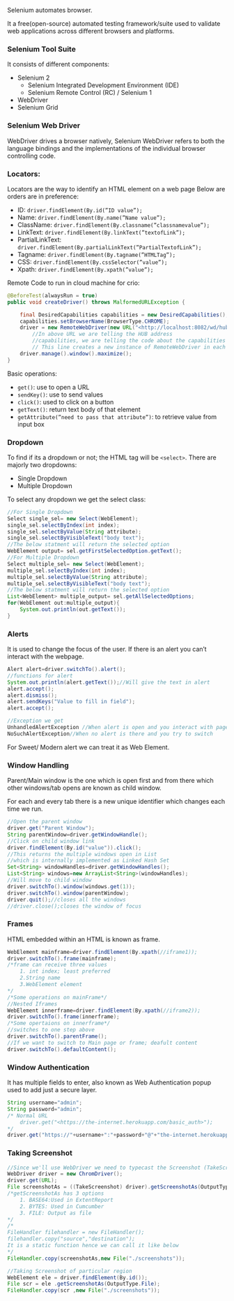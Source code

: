Selenium automates browser.

It a free(open-source) automated testing framework/suite used to validate web applications across different browsers and platforms.

### Selenium Tool Suite

It consists of different components:

- Selenium 2
    - Selenium Integrated Development Environment (IDE)
    - Selenium Remote Control (RC) / Selenium 1
- WebDriver
- Selenium Grid

### Selenium Web Driver

WebDriver drives a browser natively, Selenium WebDriver refers to both the language bindings and the implementations of the individual browser controlling code.

### Locators:

Locators are the way to identify an HTML element on a web page
Below are orders are in preference:

- ID: `driver.findElement(By.id(”ID value”);`
- Name: `driver.findElement(By.name(”Name value”);`
- ClassName: `driver.findElement(By.classname(”classnamevalue”);`
- LinkText: `driver.findElement(By.linkText(”textofLink”);`
- PartialLinkText: `driver.findElement(By.partialLinkText(”PartialTextofLink”);`
- Tagname: `driver.findElement(By.tagname(”HTMLTag”);`
- CSS: `driver.findElement(By.cssSelector(”value”);`
- Xpath: `driver.findElement(By.xpath(”value”);`

Remote Code to run in cloud machine for crio:

```java
@BeforeTest(alwaysRun = true)
public void createDriver() throws MalformedURLException {

    final DesiredCapabilities capabilities = new DesiredCapabilities();
    capabilities.setBrowserName(BrowserType.CHROME);
    driver = new RemoteWebDriver(new URL("<http://localhost:8082/wd/hub>"), capabilities);
        //In above URL we are telling the HUB address
        //capabilities, we are telling the code about the capabilities we've set before
        // This line creates a new instance of RemoteWebDriver in each test class
    driver.manage().window().maximize();
}
```

Basic operations:

- `get()`: use to open a URL
- `sendKey()`: use to send values
- `click()`: used to click on a button
- `getText()`: return text body of that element
- `getAttribute(”need to pass that attribute”)`: to retrieve value from input box

### Dropdown

To find if its a dropdown or not; the HTML tag will be `<select>`. There are majorly two dropdowns:
- Single Dropdown
- Multiple Dropdown

To select any dropdown we get the select class:

```java
//For Single Dropdown
Select single_sel= new Select(WebElement);
single_sel.selectByIndex(int index);
single_sel.selectByValue(String attribute);
single_sel.selectByVisibleText("body text");
//The below statment will return the selected option
WebElement output= sel.getFirstSelectedOption.getText();
//For Multiple Dropdown
Select multiple_sel= new Select(WebElement);
multiple_sel.selectByIndex(int index);
multiple_sel.selectByValue(String attribute);
multiple_sel.selectByVisibleText("body text");
//The below statment will return the selected option
List<WebElement> multiple_output= sel.getAllSelectedOptions;
for(WebElement out:multiple_output){
	System.out.println(out.getText());
}
```

### Alerts

It is used to change the focus of the user. If there is an alert you can’t interact with the webpage.

```java
Alert alert=driver.switchTo().alert();
//functions for alert
System.out.println(alert.getText());//Will give the text in alert
alert.accept();
alert.dismiss();
alert.sendKeys("Value to fill in field");
alert.accept();

//Exception we get
UnhandledAlertException //When alert is open and you interact with page
NoSuchAlertException//When no alert is there and you try to switch
```

For Sweet/ Modern alert we can treat it as Web Element.

### Window Handling

Parent/Main window is the one which is open first and from there which other windows/tab opens are known as child window.

For each and every tab there is a new unique identifier which changes each time we run.

```java
//Open the parent window
driver.get("Parent Window");
String parentWindow=driver.getWindowHandle();
//Click on child window link
driver.findElement(By.id("value")).click();
//This returns the multiple windows open in List
//which is internally implemented as Linked Hash Set
Set<String> windowHandles=driver.getWindowHandles();
List<String> windows=new ArrayList<String>(windowHandles);
//Will move to child window
driver.switchTo().window(windows.get(1));
driver.switchTo().window(parentWindow);
driver.quit();//closes all the windows
//driver.close();closes the window of focus
```

### Frames

HTML embedded within an HTML is known as frame.

```java
WebElement mainframe=driver.findElement(By.xpath(//iframe1));
driver.switchTo().frame(mainframe);
/*frame can receive three values
	1. int index; least preferred
	2.String name
	3.WebElement element 
*/
/*Some operations on mainFrame*/
//Nested Iframes
WebElement innerframe=driver.findElement(By.xpath(//iframe2));
driver.switchTo().frame(innerframe);
/*Some opertaions on innerframe*/
//switches to one step above
driver.switchTo().parentFrame();
//If we want to switch to Main page or frame; deafult content
driver.switchTo().defaultContent();
```

### Window Authentication

It has multiple fields to enter, also known as Web Authentication popup used to add just a secure layer.

```java
String username="admin";
String password="admin";
/* Normal URL
	driver.get("<https://the-internet.herokuapp.com/basic_auth>");
*/
driver.get("https://"+username+":"+password+"@"+"the-internet.herokuapp.com/basic_auth");
```

### Taking Screenshot

``` Java
//Since we'll use WebDriver we need to typecast the Screenshot (TakeScreenshot) 
WebDriver driver = new ChromDriver();
driver.get(URL);
File screenshotAs = ((TakeScreenshot) driver).getScreenshotAs(OutputType.File);
/*getScreenshotAs has 3 options
	1. BASE64:Used in ExtentReport
	2. BYTES: Used in Cumcumber
	3. FILE: Output as file
*/
/*
FileHandler filehandler = new FileHandler();
filehandler.copy("source","destination");
It is a static function hence we can call it like below
*/
FileHandler.copy(screenshotAs,new File("./screenshots"));

//Taking Screenshot of particular region
WebElement ele = driver.findElement(By.id());
File scr = ele .getScreenshotAs(OutputType.File);
FileHandler.copy(scr ,new File("./screenshots"));
```
